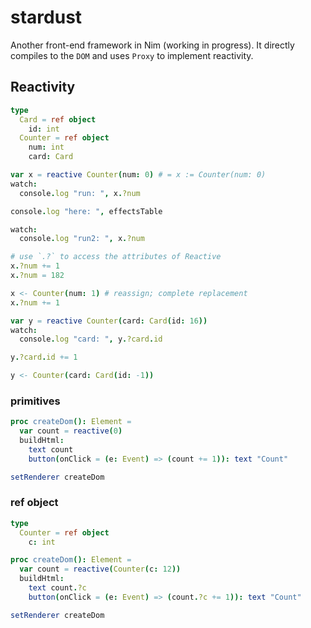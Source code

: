 # stardust
Another front-end framework in Nim (working in progress). It directly compiles to the `DOM` and uses `Proxy` to implement reactivity.

## Reactivity

```nim
type
  Card = ref object
    id: int
  Counter = ref object
    num: int
    card: Card

var x = reactive Counter(num: 0) # = x := Counter(num: 0)
watch:
  console.log "run: ", x.?num

console.log "here: ", effectsTable

watch:
  console.log "run2: ", x.?num

# use `.?` to access the attributes of Reactive
x.?num += 1
x.?num = 182

x <- Counter(num: 1) # reassign; complete replacement
x.?num += 1

var y = reactive Counter(card: Card(id: 16))
watch:
  console.log "card: ", y.?card.id

y.?card.id += 1

y <- Counter(card: Card(id: -1)) 
```

### primitives
```nim
proc createDom(): Element =
  var count = reactive(0)
  buildHtml:
    text count
    button(onClick = (e: Event) => (count += 1)): text "Count"

setRenderer createDom
```

### ref object
```nim
type
  Counter = ref object
    c: int

proc createDom(): Element =
  var count = reactive(Counter(c: 12))
  buildHtml:
    text count.?c
    button(onClick = (e: Event) => (count.?c += 1)): text "Count"

setRenderer createDom
```
